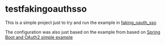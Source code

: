 # testfakingoauthsso

This is a simple project just to try and run the example in [faking_oauth_sso](http://engineering.pivotal.io/post/faking_oauth_sso/)

The configuration was also just based on the example from based on [Spring Boot and OAuth2 simple example](https://spring.io/guides/tutorials/spring-boot-oauth2/)

